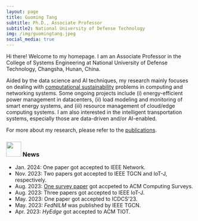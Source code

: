 ```yaml
---
layout: page
title: Guoming Tang
subtitle: Ph.D., Associate Professor
subtitle2: National University of Defense Technology
img: /img/guomingtang.jpeg
social_media: true
---
```


Hi there! Welcome to my homepage. I am an Associate Professor in the College of Systems Engineering at National University of Defense Technology, Changsha, Hunan, China.

Aided by the data science and AI techniques, my research mainly focuses on dealing with <a href="https://en.wikipedia.org/wiki/Computational_sustainability" target="_blank">computational sustainability</a> problems in computing and networking systems. Some ongoing projects include (i) energy-efficient power management in datacenters, (ii) load modeling and monitoring of smart energy systems, and (iii) resource management of cloud/edge computing systems. I am also interested in the intelligent transportation systems, especially those are data-driven and/or AI-enabled.

For more about my research, please refer to the [publications](/publications).

### <img src="../img/news.png" height="40px"> News

- Jan. 2024: One paper got accepted to IEEE Network.
- Nov. 2023: Two papers got accepted to IEEE TGCN and IoT-J, respectively.
- Aug. 2023: <a href="https://dl.acm.org/doi/epdf/10.1145/3617589" target="_blank">One survey paper</a> got accpeted to ACM Computing Surveys.
- Aug. 2023: Three papers got accepted to IEEE IoT-J.
- May. 2023: One paper got accepted to ICDCS'23.
- May. 2023: _FedNILM_ was published by IEEE TGCN.
- Apr. 2023: _HyEdge_ got accepted to ACM TIOT.
